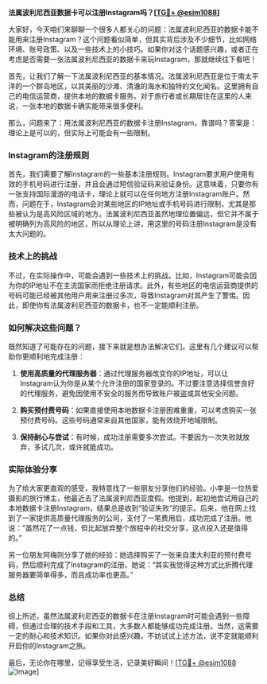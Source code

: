 **法属波利尼西亚数据卡可以注册Instagram吗？[[TG💪+ @esim1088](https://t.me/s/esim1088)]**

大家好，今天咱们来聊聊一个很多人都关心的问题：法属波利尼西亚的数据卡能不能用来注册Instagram？这个问题看似简单，但其实背后涉及不少细节，比如网络环境、账号政策、以及一些技术上的小技巧。如果你对这个话题感兴趣，或者正在考虑是否需要一张法属波利尼西亚的数据卡来玩Instagram，那就继续往下看吧！

首先，让我们了解一下法属波利尼西亚的基本情况。法属波利尼西亚是位于南太平洋的一个群岛地区，以其美丽的沙滩、清澈的海水和独特的文化闻名。这里拥有自己的电信运营商，提供本地的数据卡服务。对于旅行者或长期居住在这里的人来说，一张本地的数据卡确实能带来很多便利。

那么，问题来了：用法属波利尼西亚的数据卡注册Instagram，靠谱吗？答案是：理论上是可以的，但实际上可能会有一些限制。

### Instagram的注册规则

首先，我们需要了解Instagram的一些基本注册规则。Instagram要求用户使用有效的手机号码进行注册，并且会通过短信验证码来验证身份。这意味着，只要你有一张支持国际漫游的电话卡，理论上就可以在任何地方注册Instagram账户。然而，问题在于，Instagram会对某些地区的IP地址或手机号码进行限制，尤其是那些被认为是高风险区域的地方。法属波利尼西亚虽然地理位置偏远，但它并不属于被明确列为高风险的地区，所以从理论上讲，用这里的号码注册Instagram是没有太大问题的。

### 技术上的挑战

不过，在实际操作中，可能会遇到一些技术上的挑战。比如，Instagram可能会因为你的IP地址不在主流国家而拒绝注册请求。此外，有些地区的电信运营商提供的号码可能已经被其他用户用来注册过多次，导致Instagram对其产生了警惕。因此，即使你有法属波利尼西亚的数据卡，也不一定能顺利注册。

### 如何解决这些问题？

既然知道了可能存在的问题，接下来就是想办法解决它们。这里有几个建议可以帮助你更顺利地完成注册：

1. **使用高质量的代理服务器**：通过代理服务器改变你的IP地址，可以让Instagram认为你是从某个允许注册的国家登录的。不过要注意选择信誉良好的代理服务，避免因使用不安全的服务而导致账户被盗或其他安全问题。

2. **购买预付费号码**：如果直接使用本地数据卡注册困难重重，可以考虑购买一张预付费号码。这些号码通常来自其他国家，能有效绕开地域限制。

3. **保持耐心与尝试**：有时候，成功注册需要多次尝试。不要因为一次失败就放弃，多试几次，或许就能成功。

### 实际体验分享

为了给大家更直观的感受，我特意找了一些朋友分享他们的经验。小李是一位热爱摄影的旅行博主，他最近去了法属波利尼西亚度假。他提到，起初他尝试用自己的本地数据卡注册Instagram，结果总是收到“验证失败”的提示。后来，他在网上找到了一家提供高质量代理服务的公司，支付了一笔费用后，成功完成了注册。他说：“虽然花了一点钱，但比起放弃整个旅程中的社交分享，这点投入还是值得的。”

另一位朋友阿梅则分享了她的经验：她选择购买了一张来自澳大利亚的预付费号码，然后顺利完成了Instagram的注册。她说：“其实我觉得这种方式比折腾代理服务器要简单得多，而且成功率也更高。”

### 总结

综上所述，虽然法属波利尼西亚的数据卡在注册Instagram时可能会遇到一些障碍，但通过合理的技术手段和工具，大多数人都能够成功完成注册。当然，这需要一定的耐心和技术知识。如果你对此感兴趣，不妨试试上述方法，说不定就能顺利开启你的Instagram之旅。

最后，无论你在哪里，记得享受生活，记录美好瞬间！[[TG💪+ @esim1088](https://t.me/s/esim1088) ![Image](https://i.postimg.cc/4NQfJmqS/Snipaste-2025-05-13-00-14-12.png)]